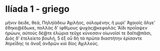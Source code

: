 # Ilíada 1 - griego
μῆνιν ἄειδε, θεά, Πηληϊάδεω Ἀχιλῆος,
οὐλομένην, ἣ μυρί' Ἀχαιοῖς ἄλγε' ἔθηκε@ἔδωκε,
πολλὰς δ' ἰφθίμους ψυχὰς@κεφαλὰς Ἄϊδι προΐαψεν
ἡρώων, αὐτοὺς δὲ@τε ἑλώρια τεῦχε κύνεσσιν
οἰωνοῖσί τε δαῖτι@πᾶσι, Διὸς δ' ἐτελείετο βουλή, 5
ἐξ οὗ δὴ τὰ πρῶτα διαστήτην ἐρίσαντε
Ἀτρεΐδης τε ἄναξ ἀνδρῶν καὶ δῖος Ἀχιλλεύς.